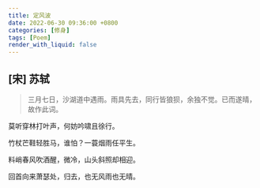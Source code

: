 ```yaml
---
title: 定风波
date: 2022-06-30 09:36:00 +0800
categories: [修身]
tags: [Poem]
render_with_liquid: false
---
```


## [宋] 苏轼
 
> 三月七日，沙湖道中遇雨。雨具先去，同行皆狼狈，余独不觉。已而遂晴，故作此词。    

莫听穿林打叶声，何妨吟啸且徐行。  

竹杖芒鞋轻胜马，谁怕？一蓑烟雨任平生。

料峭春风吹酒醒，微冷，山头斜照却相迎。

回首向来萧瑟处，归去，也无风雨也无晴。

 
